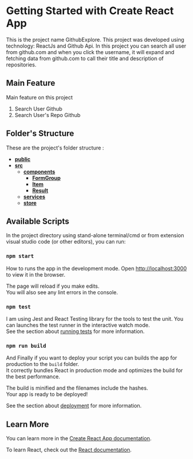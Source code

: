 # Getting Started with Create React App

This is the project name GithubExplore. This project was developed using technology: ReactJs and Github Api. In this project you can search all user from github.com and when you click the username, it will expand and fetching data from github.com to call their title and description of repositories. 

## Main Feature
Main feature on this project 
1. Search User Github
2. Search User's Repo Github

## Folder's Structure
These are the project's folder structure : 

- [**public**](public)
- [**src**](src)
    - [**components**](src/components)
        - [**FormGroup**](src/components/FormGroup)
        - [**Item**](src/components/Item)
        - [**Result**](src/components/Result)
    - [**services**](src/services)
    - [**store**](src/store)
## Available Scripts

In the project directory using stand-alone terminal/cmd or from extension visual studio code (or other editors), you can run:

### `npm start`

How to runs the app in the development mode.
Open [http://localhost:3000](http://localhost:3000) to view it in the browser.

The page will reload if you make edits.\
You will also see any lint errors in the console.

### `npm test`

I am using Jest and React Testing library for the tools to test the unit. You can launches the test runner in the interactive watch mode.\
See the section about [running tests](https://facebook.github.io/create-react-app/docs/running-tests) for more information.

### `npm run build`

And Finally if you want to deploy your script you can builds the app for production to the `build` folder.\
It correctly bundles React in production mode and optimizes the build for the best performance.

The build is minified and the filenames include the hashes.\
Your app is ready to be deployed!

See the section about [deployment](https://facebook.github.io/create-react-app/docs/deployment) for more information.

## Learn More

You can learn more in the [Create React App documentation](https://facebook.github.io/create-react-app/docs/getting-started).

To learn React, check out the [React documentation](https://reactjs.org/).


<!-- tree generated by markdown-notes-tree ends here -->

